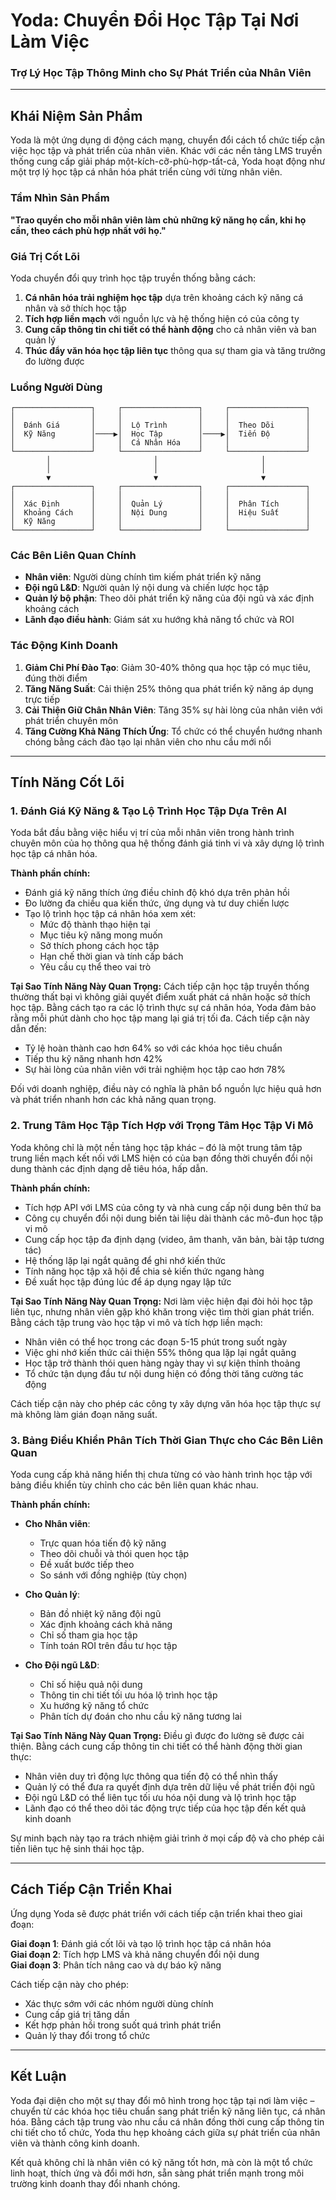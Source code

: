# Yoda: Chuyển Đổi Học Tập Tại Nơi Làm Việc
### Trợ Lý Học Tập Thông Minh cho Sự Phát Triển của Nhân Viên

---

## Khái Niệm Sản Phẩm

Yoda là một ứng dụng di động cách mạng, chuyển đổi cách tổ chức tiếp cận việc học tập và phát triển của nhân viên. Khác với các nền tảng LMS truyền thống cung cấp giải pháp một-kích-cỡ-phù-hợp-tất-cả, Yoda hoạt động như một trợ lý học tập cá nhân hóa phát triển cùng với từng nhân viên.

### Tầm Nhìn Sản Phẩm

**"Trao quyền cho mỗi nhân viên làm chủ những kỹ năng họ cần, khi họ cần, theo cách phù hợp nhất với họ."**

### Giá Trị Cốt Lõi

Yoda chuyển đổi quy trình học tập truyền thống bằng cách:

1. **Cá nhân hóa trải nghiệm học tập** dựa trên khoảng cách kỹ năng cá nhân và sở thích học tập
2. **Tích hợp liền mạch** với nguồn lực và hệ thống hiện có của công ty
3. **Cung cấp thông tin chi tiết có thể hành động** cho cả nhân viên và ban quản lý
4. **Thúc đẩy văn hóa học tập liên tục** thông qua sự tham gia và tăng trưởng đo lường được

### Luồng Người Dùng

```
┌─────────────────┐     ┌─────────────────┐     ┌─────────────────┐
│                 │     │                 │     │                 │
│  Đánh Giá       │     │  Lộ Trình       │     │  Theo Dõi       │
│  Kỹ Năng        │────▶│  Học Tập        │────▶│  Tiến Độ        │
│                 │     │  Cá Nhân Hóa    │     │                 │
└─────────────────┘     └─────────────────┘     └─────────────────┘
        │                       │                       │
        │                       │                       │
        ▼                       ▼                       ▼
┌─────────────────┐     ┌─────────────────┐     ┌─────────────────┐
│                 │     │                 │     │                 │
│  Xác Định       │     │  Quản Lý        │     │  Phân Tích      │
│  Khoảng Cách    │     │  Nội Dung       │     │  Hiệu Suất      │
│  Kỹ Năng        │     │                 │     │                 │
└─────────────────┘     └─────────────────┘     └─────────────────┘
```

### Các Bên Liên Quan Chính

- **Nhân viên**: Người dùng chính tìm kiếm phát triển kỹ năng
- **Đội ngũ L&D**: Người quản lý nội dung và chiến lược học tập
- **Quản lý bộ phận**: Theo dõi phát triển kỹ năng của đội ngũ và xác định khoảng cách
- **Lãnh đạo điều hành**: Giám sát xu hướng khả năng tổ chức và ROI

### Tác Động Kinh Doanh

1. **Giảm Chi Phí Đào Tạo**: Giảm 30-40% thông qua học tập có mục tiêu, đúng thời điểm
2. **Tăng Năng Suất**: Cải thiện 25% thông qua phát triển kỹ năng áp dụng trực tiếp
3. **Cải Thiện Giữ Chân Nhân Viên**: Tăng 35% sự hài lòng của nhân viên với phát triển chuyên môn
4. **Tăng Cường Khả Năng Thích Ứng**: Tổ chức có thể chuyển hướng nhanh chóng bằng cách đào tạo lại nhân viên cho nhu cầu mới nổi

---

## Tính Năng Cốt Lõi

### 1. Đánh Giá Kỹ Năng & Tạo Lộ Trình Học Tập Dựa Trên AI

Yoda bắt đầu bằng việc hiểu vị trí của mỗi nhân viên trong hành trình chuyên môn của họ thông qua hệ thống đánh giá tinh vi và xây dựng lộ trình học tập cá nhân hóa.

**Thành phần chính:**
- Đánh giá kỹ năng thích ứng điều chỉnh độ khó dựa trên phản hồi
- Đo lường đa chiều qua kiến thức, ứng dụng và tư duy chiến lược
- Tạo lộ trình học tập cá nhân hóa xem xét:
  - Mức độ thành thạo hiện tại
  - Mục tiêu kỹ năng mong muốn
  - Sở thích phong cách học tập
  - Hạn chế thời gian và tính cấp bách
  - Yêu cầu cụ thể theo vai trò

**Tại Sao Tính Năng Này Quan Trọng:**
Cách tiếp cận học tập truyền thống thường thất bại vì không giải quyết điểm xuất phát cá nhân hoặc sở thích học tập. Bằng cách tạo ra các lộ trình thực sự cá nhân hóa, Yoda đảm bảo rằng mỗi phút dành cho học tập mang lại giá trị tối đa. Cách tiếp cận này dẫn đến:

- Tỷ lệ hoàn thành cao hơn 64% so với các khóa học tiêu chuẩn
- Tiếp thu kỹ năng nhanh hơn 42%
- Sự hài lòng của nhân viên với trải nghiệm học tập cao hơn 78%

Đối với doanh nghiệp, điều này có nghĩa là phân bổ nguồn lực hiệu quả hơn và phát triển nhanh hơn các khả năng quan trọng.

### 2. Trung Tâm Học Tập Tích Hợp với Trọng Tâm Học Tập Vi Mô

Yoda không chỉ là một nền tảng học tập khác – đó là một trung tâm tập trung liền mạch kết nối với LMS hiện có của bạn đồng thời chuyển đổi nội dung thành các định dạng dễ tiêu hóa, hấp dẫn.

**Thành phần chính:**
- Tích hợp API với LMS của công ty và nhà cung cấp nội dung bên thứ ba
- Công cụ chuyển đổi nội dung biến tài liệu dài thành các mô-đun học tập vi mô
- Cung cấp học tập đa định dạng (video, âm thanh, văn bản, bài tập tương tác)
- Hệ thống lặp lại ngắt quãng để ghi nhớ kiến thức
- Tính năng học tập xã hội để chia sẻ kiến thức ngang hàng
- Đề xuất học tập đúng lúc để áp dụng ngay lập tức

**Tại Sao Tính Năng Này Quan Trọng:**
Nơi làm việc hiện đại đòi hỏi học tập liên tục, nhưng nhân viên gặp khó khăn trong việc tìm thời gian phát triển. Bằng cách tập trung vào học tập vi mô và tích hợp liền mạch:

- Nhân viên có thể học trong các đoạn 5-15 phút trong suốt ngày
- Việc ghi nhớ kiến thức cải thiện 55% thông qua lặp lại ngắt quãng
- Học tập trở thành thói quen hàng ngày thay vì sự kiện thỉnh thoảng
- Tổ chức tận dụng đầu tư nội dung hiện có đồng thời tăng cường tác động

Cách tiếp cận này cho phép các công ty xây dựng văn hóa học tập thực sự mà không làm gián đoạn năng suất.

### 3. Bảng Điều Khiển Phân Tích Thời Gian Thực cho Các Bên Liên Quan

Yoda cung cấp khả năng hiển thị chưa từng có vào hành trình học tập với bảng điều khiển tùy chỉnh cho các bên liên quan khác nhau.

**Thành phần chính:**
- **Cho Nhân viên**: 
  - Trực quan hóa tiến độ kỹ năng
  - Theo dõi chuỗi và thói quen học tập
  - Đề xuất bước tiếp theo
  - So sánh với đồng nghiệp (tùy chọn)

- **Cho Quản lý**:
  - Bản đồ nhiệt kỹ năng đội ngũ
  - Xác định khoảng cách khả năng
  - Chỉ số tham gia học tập
  - Tính toán ROI trên đầu tư học tập

- **Cho Đội ngũ L&D**:
  - Chỉ số hiệu quả nội dung
  - Thông tin chi tiết tối ưu hóa lộ trình học tập
  - Xu hướng kỹ năng tổ chức
  - Phân tích dự đoán cho nhu cầu kỹ năng tương lai

**Tại Sao Tính Năng Này Quan Trọng:**
Điều gì được đo lường sẽ được cải thiện. Bằng cách cung cấp thông tin chi tiết có thể hành động thời gian thực:

- Nhân viên duy trì động lực thông qua tiến độ có thể nhìn thấy
- Quản lý có thể đưa ra quyết định dựa trên dữ liệu về phát triển đội ngũ
- Đội ngũ L&D có thể liên tục tối ưu hóa nội dung và lộ trình học tập
- Lãnh đạo có thể theo dõi tác động trực tiếp của học tập đến kết quả kinh doanh

Sự minh bạch này tạo ra trách nhiệm giải trình ở mọi cấp độ và cho phép cải tiến liên tục hệ sinh thái học tập.

---

## Cách Tiếp Cận Triển Khai

Ứng dụng Yoda sẽ được phát triển với cách tiếp cận triển khai theo giai đoạn:

**Giai đoạn 1**: Đánh giá cốt lõi và tạo lộ trình học tập cá nhân hóa  
**Giai đoạn 2**: Tích hợp LMS và khả năng chuyển đổi nội dung  
**Giai đoạn 3**: Phân tích nâng cao và dự báo kỹ năng

Cách tiếp cận này cho phép:
- Xác thực sớm với các nhóm người dùng chính
- Cung cấp giá trị tăng dần
- Kết hợp phản hồi trong suốt quá trình phát triển
- Quản lý thay đổi trong tổ chức

---

## Kết Luận

Yoda đại diện cho một sự thay đổi mô hình trong học tập tại nơi làm việc – chuyển từ các khóa học tiêu chuẩn sang phát triển kỹ năng liên tục, cá nhân hóa. Bằng cách tập trung vào nhu cầu cá nhân đồng thời cung cấp thông tin chi tiết cho tổ chức, Yoda thu hẹp khoảng cách giữa sự phát triển của nhân viên và thành công kinh doanh.

Kết quả không chỉ là nhân viên có kỹ năng tốt hơn, mà còn là một tổ chức linh hoạt, thích ứng và đổi mới hơn, sẵn sàng phát triển mạnh trong môi trường kinh doanh thay đổi nhanh chóng.
